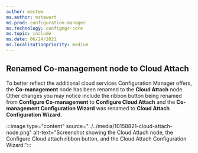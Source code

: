 ```yaml
---
author: mestew
ms.author: mstewart
ms.prod: configuration-manager
ms.technology: configmgr-core
ms.topic: include
ms.date: 06/24/2021
ms.localizationpriority: medium
---
```


## <a name="bkmk_cloud"></a> Renamed Co-management node to Cloud Attach
<!--10158821, 10115058-->
To better reflect the additional cloud services Configuration Manager offers, the **Co-management** node has been renamed to the **Cloud Attach** node. Other changes you may notice include the ribbon button being renamed from **Configure Co-management**  to **Configure Cloud Attach** and the **Co-management Configuration Wizard** was renamed to **Cloud Attach Configuration Wizard**.

:::image type="content" source="../../media/10158821-cloud-attach-node.png" alt-text="Screenshot showing the Cloud Attach node, the Configure Cloud attach ribbon button, and the Cloud Attach Configuration Wizard.":::
